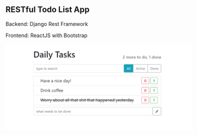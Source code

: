 RESTful Todo List App
---------------------

Backend: Django Rest Framework

Frontend: ReactJS with Bootstrap

![](./react-app-daily-tasks.PNG)
